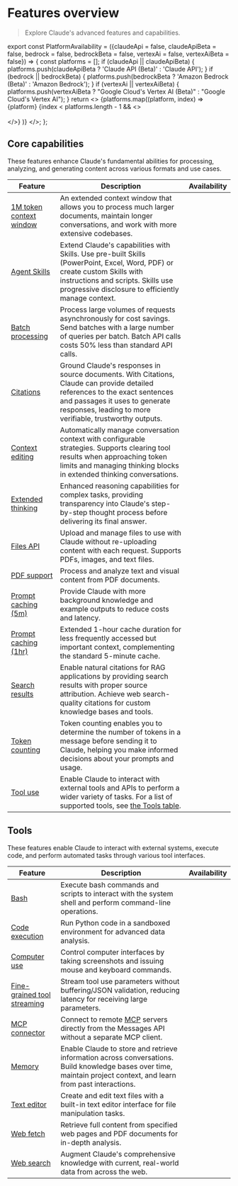 # Features overview

> Explore Claude's advanced features and capabilities.

export const PlatformAvailability = ({claudeApi = false, claudeApiBeta = false, bedrock = false, bedrockBeta = false, vertexAi = false, vertexAiBeta = false}) => {
  const platforms = [];
  if (claudeApi || claudeApiBeta) {
    platforms.push(claudeApiBeta ? 'Claude API (Beta)' : 'Claude API');
  }
  if (bedrock || bedrockBeta) {
    platforms.push(bedrockBeta ? 'Amazon Bedrock (Beta)' : 'Amazon Bedrock');
  }
  if (vertexAi || vertexAiBeta) {
    platforms.push(vertexAiBeta ? "Google Cloud's Vertex AI (Beta)" : "Google Cloud's Vertex AI");
  }
  return <>
      {platforms.map((platform, index) => <span key={index}>
          {platform}
          {index < platforms.length - 1 && <><br /><br /></>}
        </span>)}
    </>;
};

## Core capabilities

These features enhance Claude's fundamental abilities for processing, analyzing, and generating content across various formats and use cases.

| Feature                                                                                       | Description                                                                                                                                                                                                               | Availability                                                    |
| --------------------------------------------------------------------------------------------- | ------------------------------------------------------------------------------------------------------------------------------------------------------------------------------------------------------------------------- | --------------------------------------------------------------- |
| [1M token context window](/en/docs/build-with-claude/context-windows#1m-token-context-window) | An extended context window that allows you to process much larger documents, maintain longer conversations, and work with more extensive codebases.                                                                       | <PlatformAvailability claudeApiBeta bedrockBeta vertexAiBeta /> |
| [Agent Skills](/en/docs/agents-and-tools/agent-skills/overview)                               | Extend Claude's capabilities with Skills. Use pre-built Skills (PowerPoint, Excel, Word, PDF) or create custom Skills with instructions and scripts. Skills use progressive disclosure to efficiently manage context.     | <PlatformAvailability claudeApiBeta />                          |
| [Batch processing](/en/docs/build-with-claude/batch-processing)                               | Process large volumes of requests asynchronously for cost savings. Send batches with a large number of queries per batch. Batch API calls costs 50% less than standard API calls.                                         | <PlatformAvailability claudeApi bedrock vertexAi />             |
| [Citations](/en/docs/build-with-claude/citations)                                             | Ground Claude's responses in source documents. With Citations, Claude can provide detailed references to the exact sentences and passages it uses to generate responses, leading to more verifiable, trustworthy outputs. | <PlatformAvailability claudeApi bedrock vertexAi />             |
| [Context editing](/en/docs/build-with-claude/context-editing)                                 | Automatically manage conversation context with configurable strategies. Supports clearing tool results when approaching token limits and managing thinking blocks in extended thinking conversations.                     | <PlatformAvailability claudeApiBeta bedrockBeta vertexAiBeta /> |
| [Extended thinking](/en/docs/build-with-claude/extended-thinking)                             | Enhanced reasoning capabilities for complex tasks, providing transparency into Claude's step-by-step thought process before delivering its final answer.                                                                  | <PlatformAvailability claudeApi bedrock vertexAi />             |
| [Files API](/en/docs/build-with-claude/files)                                                 | Upload and manage files to use with Claude without re-uploading content with each request. Supports PDFs, images, and text files.                                                                                         | <PlatformAvailability claudeApiBeta />                          |
| [PDF support](/en/docs/build-with-claude/pdf-support)                                         | Process and analyze text and visual content from PDF documents.                                                                                                                                                           | <PlatformAvailability claudeApi bedrock vertexAi />             |
| [Prompt caching (5m)](/en/docs/build-with-claude/prompt-caching)                              | Provide Claude with more background knowledge and example outputs to reduce costs and latency.                                                                                                                            | <PlatformAvailability claudeApi bedrock vertexAi />             |
| [Prompt caching (1hr)](/en/docs/build-with-claude/prompt-caching#1-hour-cache-duration)       | Extended 1-hour cache duration for less frequently accessed but important context, complementing the standard 5-minute cache.                                                                                             | <PlatformAvailability claudeApi />                              |
| [Search results](/en/docs/build-with-claude/search-results)                                   | Enable natural citations for RAG applications by providing search results with proper source attribution. Achieve web search-quality citations for custom knowledge bases and tools.                                      | <PlatformAvailability claudeApi vertexAi />                     |
| [Token counting](/en/api/messages-count-tokens)                                               | Token counting enables you to determine the number of tokens in a message before sending it to Claude, helping you make informed decisions about your prompts and usage.                                                  | <PlatformAvailability claudeApi bedrock vertexAi />             |
| [Tool use](/en/docs/agents-and-tools/tool-use/overview)                                       | Enable Claude to interact with external tools and APIs to perform a wider variety of tasks. For a list of supported tools, see [the Tools table](#tools).                                                                 | <PlatformAvailability claudeApi bedrock vertexAi />             |

## Tools

These features enable Claude to interact with external systems, execute code, and perform automated tasks through various tool interfaces.

| Feature                                                                                       | Description                                                                                                                                                        | Availability                                                    |
| --------------------------------------------------------------------------------------------- | ------------------------------------------------------------------------------------------------------------------------------------------------------------------ | --------------------------------------------------------------- |
| [Bash](/en/docs/agents-and-tools/tool-use/bash-tool)                                          | Execute bash commands and scripts to interact with the system shell and perform command-line operations.                                                           | <PlatformAvailability claudeApi bedrock vertexAi />             |
| [Code execution](/en/docs/agents-and-tools/tool-use/code-execution-tool)                      | Run Python code in a sandboxed environment for advanced data analysis.                                                                                             | <PlatformAvailability claudeApiBeta />                          |
| [Computer use](/en/docs/agents-and-tools/tool-use/computer-use-tool)                          | Control computer interfaces by taking screenshots and issuing mouse and keyboard commands.                                                                         | <PlatformAvailability claudeApiBeta bedrockBeta vertexAiBeta /> |
| [Fine-grained tool streaming](/en/docs/agents-and-tools/tool-use/fine-grained-tool-streaming) | Stream tool use parameters without buffering/JSON validation, reducing latency for receiving large parameters.                                                     | <PlatformAvailability claudeApi bedrock vertexAi />             |
| [MCP connector](/en/docs/agents-and-tools/mcp-connector)                                      | Connect to remote [MCP](/en/docs/agents-and-tools/mcp) servers directly from the Messages API without a separate MCP client.                                       | <PlatformAvailability claudeApiBeta />                          |
| [Memory](/en/docs/agents-and-tools/tool-use/memory-tool)                                      | Enable Claude to store and retrieve information across conversations. Build knowledge bases over time, maintain project context, and learn from past interactions. | <PlatformAvailability claudeApiBeta bedrockBeta vertexAiBeta /> |
| [Text editor](/en/docs/agents-and-tools/tool-use/text-editor-tool)                            | Create and edit text files with a built-in text editor interface for file manipulation tasks.                                                                      | <PlatformAvailability claudeApi bedrock vertexAi />             |
| [Web fetch](/en/docs/agents-and-tools/tool-use/web-fetch-tool)                                | Retrieve full content from specified web pages and PDF documents for in-depth analysis.                                                                            | <PlatformAvailability claudeApiBeta />                          |
| [Web search](/en/docs/agents-and-tools/tool-use/web-search-tool)                              | Augment Claude's comprehensive knowledge with current, real-world data from across the web.                                                                        | <PlatformAvailability claudeApi />                              |
